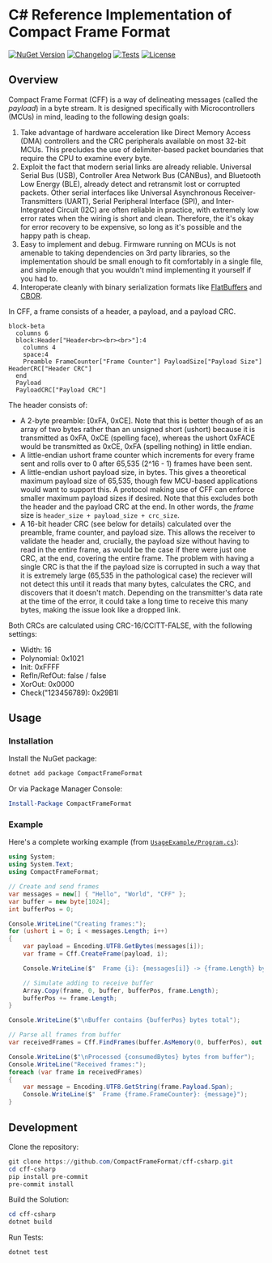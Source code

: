 # C# Reference Implementation of Compact Frame Format

[![NuGet Version](https://img.shields.io/nuget/v/PACKAGE_NAME)](https://www.nuget.org/packages/CompactFrameFormat/)
[![Changelog](https://img.shields.io/github/v/release/CompactFrameFormat/compact-frame-format?include_prereleases&label=changelog)](https://github.com/CompactFrameFormat/cff-csharp/releases)
[![Tests](https://github.com/CompactFrameFormat/cff-csharp/actions/workflows/test.yml/badge.svg)](https://github.com/CompactFrameFormat/cff-csharp/actions/workflows/test.yml)
[![License](https://img.shields.io/badge/license-MIT-blue.svg)](https://github.com/CompactFrameFormat/cff-csharp/blob/master/LICENSE)

## Overview

Compact Frame Format (CFF) is a way of delineating messages (called the _payload_) in a byte stream. It is designed specifically with Microcontrollers (MCUs) in mind, leading to the following design goals:

1. Take advantage of hardware acceleration like Direct Memory Access (DMA) controllers and the CRC peripherals available on most 32-bit MCUs. This precludes the use of delimiter-based packet boundaries that require the CPU to examine every byte.
2. Exploit the fact that modern serial links are already reliable. Universal Serial Bus (USB), Controller Area Network Bus (CANBus), and Bluetooth Low Energy (BLE), already detect and retransmit lost or corrupted packets. Other serial interfaces like Universal Asynchronous Receiver-Transmitters (UART), Serial Peripheral Interface (SPI), and Inter-Integrated Circuit (I2C) are often reliable in practice, with extremely low error rates when the wiring is short and clean. Therefore, the it's okay for error recovery to be expensive, so long as it's possible and the happy path is cheap. 
3. Easy to implement and debug. Firmware running on MCUs is not amenable to taking dependencies on 3rd party libraries, so the implementation should be small enough to fit comfortably in a single file, and simple enough that you wouldn't mind implementing it yourself if you had to.
4. Interoperate cleanly with binary serialization formats like [FlatBuffers](https://flatbuffers.dev/) and [CBOR](https://cbor.io/).

In CFF, a frame consists of a header, a payload, and a payload CRC.

```mermaid
block-beta
  columns 6
  block:Header["Header<br><br><br>"]:4
    columns 4
    space:4
    Preamble FrameCounter["Frame Counter"] PayloadSize["Payload Size"] HeaderCRC["Header CRC"]
  end
  Payload
  PayloadCRC["Payload CRC"]
```

The header consists of:

* A 2-byte preamble: [0xFA, 0xCE]. Note that this is better though of as an array of two bytes rather than an unsigned short (ushort) because it is transmitted as 0xFA, 0xCE (spelling face), whereas the ushort 0xFACE would be transmitted as 0xCE, 0xFA (spelling  nothing) in little endian.
* A little-endian ushort frame counter which increments for every frame sent and rolls over to 0 after 65,535 (2^16 - 1) frames have been sent.
* A little-endian ushort payload size, in bytes. This gives a theoretical maximum payload size of 65,535, though few MCU-based applications would want to support this. A protocol making use of CFF can enforce smaller maximum payload sizes if desired. Note that this excludes both the header and the payload CRC at the end. In other words, the _frame_ size is `header_size + payload_size + crc_size`.
* A 16-bit header CRC (see below for details) calculated over the preamble, frame counter, and payload size. This allows the receiver to validate the header and, crucially, the payload size without having to read in the entire frame, as would be the case if there were just one CRC, at the end, covering the entire frame. The problem with having a single CRC is that the if the payload size is corrupted in such a way that it is extremely large (65,535 in the pathological case) the reciever will not detect this until it reads that many bytes, calculates the CRC, and discovers that it doesn't match. Depending on the transmitter's data rate at the time of the error, it could take a long time to receive this many bytes, making the issue look like a dropped link. 

Both CRCs are calculated using CRC-16/CCITT-FALSE, with the following settings:

- Width: 16
- Polynomial: 0x1021
- Init: 0xFFFF
- RefIn/RefOut: false / false
- XorOut: 0x0000
- Check("123456789): 0x29B1l

## Usage

### Installation

Install the NuGet package:

```powershell
dotnet add package CompactFrameFormat
```

Or via Package Manager Console:

```powershell
Install-Package CompactFrameFormat
```

### Example

Here's a complete working example (from [`UsageExample/Program.cs`](https://github.com/CompactFrameFormat/cff-csharp/blob/main/UsageExample/Program.cs)):
```csharp
using System;
using System.Text;
using CompactFrameFormat;

// Create and send frames
var messages = new[] { "Hello", "World", "CFF" };
var buffer = new byte[1024];
int bufferPos = 0;

Console.WriteLine("Creating frames:");
for (ushort i = 0; i < messages.Length; i++)
{
    var payload = Encoding.UTF8.GetBytes(messages[i]);
    var frame = Cff.CreateFrame(payload, i);

    Console.WriteLine($"  Frame {i}: {messages[i]} -> {frame.Length} bytes");

    // Simulate adding to receive buffer
    Array.Copy(frame, 0, buffer, bufferPos, frame.Length);
    bufferPos += frame.Length;
}

Console.WriteLine($"\nBuffer contains {bufferPos} bytes total");

// Parse all frames from buffer
var receivedFrames = Cff.FindFrames(buffer.AsMemory(0, bufferPos), out var consumedBytes);

Console.WriteLine($"\nProcessed {consumedBytes} bytes from buffer");
Console.WriteLine("Received frames:");
foreach (var frame in receivedFrames)
{
    var message = Encoding.UTF8.GetString(frame.Payload.Span);
    Console.WriteLine($"  Frame {frame.FrameCounter}: {message}");
}
```

## Development

Clone the repository:
```powershell
git clone https://github.com/CompactFrameFormat/cff-csharp.git
cd cff-csharp
pip install pre-commit
pre-commit install
```

Build the Solution:
```powershell
cd cff-csharp
dotnet build
```

Run Tests:
```powershell
dotnet test
```
